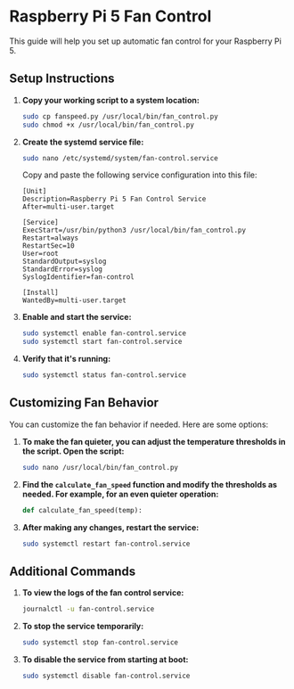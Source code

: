 # Raspberry Pi 5 Fan Control

This guide will help you set up automatic fan control for your Raspberry Pi 5.

## Setup Instructions

1. **Copy your working script to a system location:**
    ```bash
    sudo cp fanspeed.py /usr/local/bin/fan_control.py
    sudo chmod +x /usr/local/bin/fan_control.py
    ```

2. **Create the systemd service file:**
    ```bash
    sudo nano /etc/systemd/system/fan-control.service
    ```
    Copy and paste the following service configuration into this file:
    ```plaintext
    [Unit]
    Description=Raspberry Pi 5 Fan Control Service
    After=multi-user.target

    [Service]
    ExecStart=/usr/bin/python3 /usr/local/bin/fan_control.py
    Restart=always
    RestartSec=10
    User=root
    StandardOutput=syslog
    StandardError=syslog
    SyslogIdentifier=fan-control

    [Install]
    WantedBy=multi-user.target
    ```

3. **Enable and start the service:**
    ```bash
    sudo systemctl enable fan-control.service
    sudo systemctl start fan-control.service
    ```

4. **Verify that it's running:**
    ```bash
    sudo systemctl status fan-control.service
    ```

## Customizing Fan Behavior

You can customize the fan behavior if needed. Here are some options:

1. **To make the fan quieter, you can adjust the temperature thresholds in the script. Open the script:**
    ```bash
    sudo nano /usr/local/bin/fan_control.py
    ```

2. **Find the `calculate_fan_speed` function and modify the thresholds as needed. For example, for an even quieter operation:**
    ```python
    def calculate_fan_speed(temp):
    ```

3. **After making any changes, restart the service:**
    ```bash
    sudo systemctl restart fan-control.service
    ```

## Additional Commands

1. **To view the logs of the fan control service:**
    ```bash
    journalctl -u fan-control.service
    ```

2. **To stop the service temporarily:**
    ```bash
    sudo systemctl stop fan-control.service
    ```

3. **To disable the service from starting at boot:**
    ```bash
    sudo systemctl disable fan-control.service
    ```